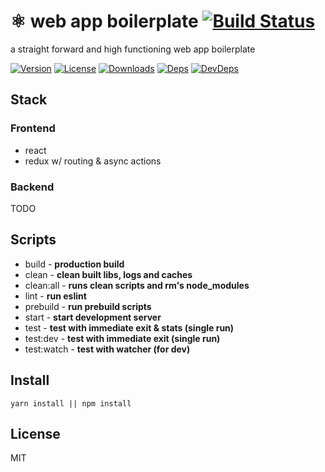 # ⚛ web app boilerplate [![Build Status][travis-image]][travis-url]
a straight forward and high functioning web app boilerplate

[![Version][npm-version-image]][npm-version-url] [![License][npm-license-image]][npm-license-url] [![Downloads][npm-downloads-image]][npm-downloads-url] [![Deps][npm-deps-image]][npm-deps-url] [![DevDeps][npm-devdeps-image]][npm-devdeps-url]

## Stack

### Frontend
* react
* redux w/ routing & async actions

### Backend
TODO

## Scripts
* build - **production build**
* clean - **clean built libs, logs and caches**
* clean:all - **runs clean scripts and rm's node_modules**
* lint - **run eslint**
* prebuild - **run prebuild scripts**
* start - **start development server**
* test - **test with immediate exit & stats (single run)**
* test:dev - **test with immediate exit (single run)**
* test:watch - **test with watcher (for dev)**

## Install
```
yarn install || npm install
```

## License
MIT

[npm-version-url]: https://www.npmjs.com/package/react-boilerplate
[npm-version-image]: https://img.shields.io/npm/v/react-boilerplate.svg
[npm-license-url]: https://github.com/moimikey/react-boilerplate/blob/master/LICENSE
[npm-license-image]: https://img.shields.io/npm/l/react-boilerplate.svg
[npm-downloads-url]: https://www.npmjs.com/package/react-boilerplate
[npm-downloads-image]: https://img.shields.io/npm/dm/react-boilerplate.svg
[npm-deps-url]: https://david-dm.org/moimikey/react-boilerplate
[npm-deps-image]: https://img.shields.io/david/moimikey/react-boilerplate.svg
[npm-devdeps-url]: https://david-dm.org/moimikey/react-boilerplate
[npm-devdeps-image]: https://img.shields.io/david/dev/moimikey/react-boilerplate.svg
[travis-url]: https://travis-ci.org/moimikey/react-boilerplate
[travis-image]: https://travis-ci.org/moimikey/react-boilerplate.svg?branch=master
